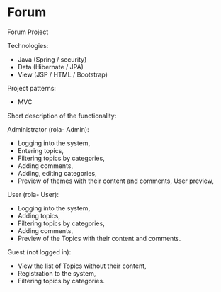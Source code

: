 # Forum
Forum Project

Technologies:

- Java (Spring / security)
- Data (Hibernate / JPA)
- View (JSP / HTML / Bootstrap)

Project patterns:

- MVC

Short description of the functionality:

Administrator (rola- Admin):
- Logging into the system,
- Entering topics,
- Filtering topics by categories,
- Adding comments,
- Adding, editing categories,
- Preview of themes with their content and comments,
User preview,


User (rola- User):
- Logging into the system,
- Adding topics,
- Filtering topics by categories,
- Adding comments,
- Preview of the Topics with their content and comments.


Guest (not logged in):

- View the list of Topics without their content,
- Registration to the system,
- Filtering topics by categories.
